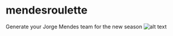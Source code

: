 # mendesroulette
Generate your Jorge Mendes team for the new season
![alt text](https://d2tg0kgrc20f5i.cloudfront.net/2017/07/jorge-mendes-in-trouble-with-tax-authorities.jpg)
